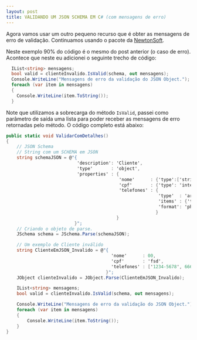 ```yaml
---
layout: post
title: VALIDANDO UM JSON SCHEMA EM C# (com mensagens de erro)
---
```


Agora vamos usar um outro pequeno recurso que é obter as mensagens de erro de validação. Continuamos usando o pacote da [NewtonSoft](https://www.newtonsoft.com/jsonschema/help/html/Introduction.htm).

Neste exemplo 90% do código é o mesmo do post anterior (o caso de erro). Acontece que neste eu adicionei o seguinte trecho de código:

```csharp
  IList<string> mensagens;
  bool valid = clienteInvalido.IsValid(schema, out mensagens);
  Console.WriteLine("Mensagens de erro da validação do JSON Object.");
  foreach (var item in mensagens)
  {
    Console.WriteLine(item.ToString());
  }
```

Note que utilizamos a sobrecarga do método `IsValid`, passei como parâmetro de saída uma lista para poder receber as mensagens de erro retornadas pelo método.
O código completo está abaixo:

```csharp
public static void ValidarComDetalhes()
{
    // JSON Schema
    // String com um SCHEMA em JSON
    string schemaJSON = @"{
                           'description': 'Cliente',
                           'type'       : 'object',
                           'properties' : {
                                           'nome'      : {'type':['string','null']},
                                           'cpf'       : {'type': 'integer' },
                                           'telefones' : {
                                                          'type'  : 'array',
                                                          'items' : {'type' : 'string'},
                                                          'format': 'phone' 
                                                         }
                                          }
                          }";
    // Criando o objeto de parse.
    JSchema schema = JSchema.Parse(schemaJSON);

    // Um exemplo de Cliente inválido
    string ClienteEmJSON_Invalido = @"{
                                        'nome'      : 00,
                                        'cpf'       : 'fsd',
                                        'telefones' : ['1234-5678', 6667]
                                      }";
    JObject clienteInvalido = JObject.Parse(ClienteEmJSON_Invalido);

    IList<string> mensagens;
    bool valid = clienteInvalido.IsValid(schema, out mensagens);

    Console.WriteLine("Mensagens de erro da validação do JSON Object.");
    foreach (var item in mensagens)
    {
        Console.WriteLine(item.ToString());
    }
}
```
